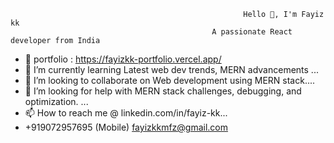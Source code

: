                                                         Hello 👋, I'm Fayiz kk
                                                 A passionate React developer from India
                                                 
- 👋 portfolio : https://fayizkk-portfolio.vercel.app/
- 👀 I’m currently learning Latest web dev trends, MERN advancements ...
- 🌱  I’m looking to collaborate on Web development using MERN stack....
- 💞️ I’m looking for help with MERN stack challenges, debugging, and optimization. ...
- 📫 How to reach me @ linkedin.com/in/fayiz-kk...
-    +919072957695 (Mobile)
     fayizkkmfz@gmail.com
